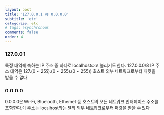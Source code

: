 ```yaml
---
layout: post
title: '127.0.0.1 vs 0.0.0.0'
subtitle: 'etc'
categories: etc
# tags: asynchronous
comments: false
order: 4
---
```



### 127.0.0.1

특정 대역에 속하는 IP 주소 중 하나로 localhost라고 불리기도 한다. 127.0.0.0/8 IP 주소 대역은(127.(0 ~ 255).(0 ~ 255).(0 ~ 255)) 호스트 외부 네트워크로부터 패킷을 받을 수 없다


### 0.0.0.0
0.0.0.0은 Wi-Fi, Bluetooth, Ethernet 등 호스트의 모든 네트워크 인터페이스 주소를 포함한다.이 주소는 localhost와는 달리 외부 네트워크로부터 패킷을 받을 수 있다
